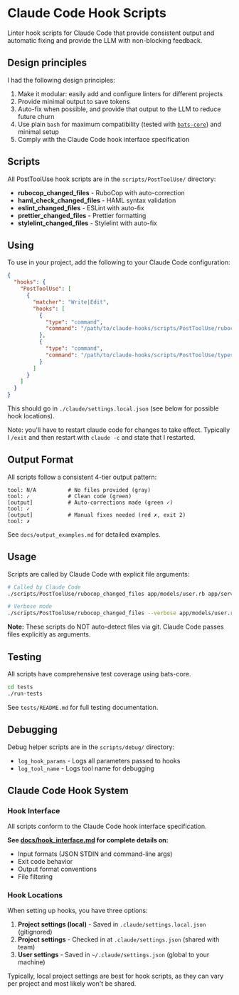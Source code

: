 # Claude Code Hook Scripts

Linter hook scripts for Claude Code that provide consistent output and
automatic fixing and provide the LLM with non-blocking feedback.

## Design principles

I had the following design principles:

  1. Make it modular: easily add and configure linters for different projects
  2. Provide minimal output to save tokens
  3. Auto-fix when possible, and provide that output to the LLM to reduce future churn
  4. Use plain `bash` for maximum compatibility (tested with [`bats-core`](https://github.com/bats-core/bats-core)) and minimal setup
  5. Comply with the Claude Code hook interface specification

## Scripts

All PostToolUse hook scripts are in the `scripts/PostToolUse/` directory:

- **rubocop_changed_files** - RuboCop with auto-correction
- **haml_check_changed_files** - HAML syntax validation
- **eslint_changed_files** - ESLint with auto-fix
- **prettier_changed_files** - Prettier formatting
- **stylelint_changed_files** - Stylelint with auto-fix

## Using

To use in your project, add the following to your Claude Code configuration:

```json
{
  "hooks": {
    "PostToolUse": [
      {
        "matcher": "Write|Edit",
        "hooks": [
          {
            "type": "command",
            "command": "/path/to/claude-hooks/scripts/PostToolUse/rubocop_changed_files"
          },
          {
            "type": "command",
            "command": "/path/to/claude-hooks/scripts/PostToolUse/typescript_check_changed_files"
          }
        ]
      }
    ]
  }
}
```

This should go in `./claude/settings.local.json` (see below for possible hook locations).

Note: you'll have to restart claude code for changes to take effect. Typically I `/exit` and then restart with `claude -c` and state that I restarted.


## Output Format

All scripts follow a consistent 4-tier output pattern:

```
tool: N/A          # No files provided (gray)
tool: ✓            # Clean code (green)
[output]           # Auto-corrections made (green ✓)
tool: ✓
[output]           # Manual fixes needed (red ✗, exit 2)
tool: ✗
```

See `docs/output_examples.md` for detailed examples.

## Usage

Scripts are called by Claude Code with explicit file arguments:

```bash
# Called by Claude Code
./scripts/PostToolUse/rubocop_changed_files app/models/user.rb app/services/processor.rb

# Verbose mode
./scripts/PostToolUse/rubocop_changed_files --verbose app/models/user.rb
```

**Note:** These scripts do NOT auto-detect files via git. Claude Code passes files explicitly as arguments.

## Testing

All scripts have comprehensive test coverage using bats-core.

```bash
cd tests
./run-tests
```

See `tests/README.md` for full testing documentation.

## Debugging

Debug helper scripts are in the `scripts/debug/` directory:

- `log_hook_params` - Logs all parameters passed to hooks
- `log_tool_name` - Logs tool name for debugging

## Claude Code Hook System

### Hook Interface

All scripts conform to the Claude Code hook interface specification.

**See [docs/hook_interface.md](docs/hook_interface.md) for complete details on:**
- Input formats (JSON STDIN and command-line args)
- Exit code behavior
- Output format conventions
- File filtering

### Hook Locations

When setting up hooks, you have three options:

1. **Project settings (local)** - Saved in `.claude/settings.local.json` (gitignored)
2. **Project settings** - Checked in at `.claude/settings.json` (shared with team)
3. **User settings** - Saved in `~/.claude/settings.json` (global to your machine)

Typically, local project settings are best for hook scripts, as they can vary per project and most likely won't be shared.
